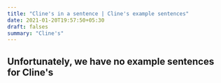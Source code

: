 ```yaml
---
title: "Cline's in a sentence | Cline's example sentences"
date: 2021-01-20T19:57:50+05:30
draft: falses
summary: "Cline's"
---
```

## Unfortunately, we have no example sentences for Cline's                 
